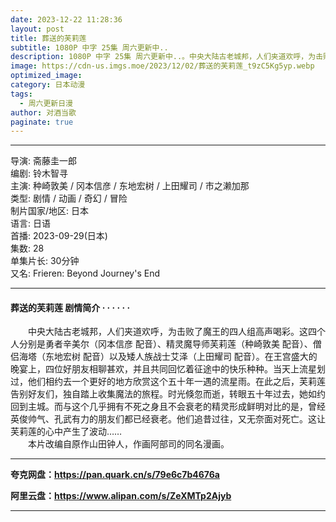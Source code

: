 ```yaml
---
date: 2023-12-22 11:28:36
layout: post
title: 葬送的芙莉莲
subtitle: 1080P 中字 25集 周六更新中..
description: 1080P 中字 25集 周六更新中..。中央大陆古老城邦，人们夹道欢呼，为击败了魔王的四人组高声喝彩。这四个人分别是勇者辛美尔、精灵魔导师芙莉莲、僧侣海塔以及矮人族战士艾泽。在王宫盛大的晚宴上，四位好朋友相聊甚欢...
image: https://cdn-us.imgs.moe/2023/12/02/葬送的芙莉莲_t9zC5Kg5yp.webp
optimized_image: 
category: 日本动漫
tags:
  - 周六更新日漫
author: 对酒当歌
paginate: true
---
```



---

导演: 斋藤圭一郎  
编剧: 铃木智寻  
主演: 种崎敦美 / 冈本信彦 / 东地宏树 / 上田耀司 / 市之濑加那  
类型: 剧情 / 动画 / 奇幻 / 冒险  
制片国家/地区: 日本  
语言: 日语  
首播: 2023-09-29(日本)  
集数: 28  
单集片长: 30分钟  
又名: Frieren: Beyond Journey's End  

---

#### 葬送的芙莉莲 剧情简介 · · · · · ·

　　中央大陆古老城邦，人们夹道欢呼，为击败了魔王的四人组高声喝彩。这四个人分别是勇者辛美尔（冈本信彦 配音）、精灵魔导师芙莉莲（种崎敦美 配音）、僧侣海塔（东地宏树 配音）以及矮人族战士艾泽（上田耀司 配音）。在王宫盛大的晚宴上，四位好朋友相聊甚欢，并且共同回忆着征途中的快乐种种。当天上流星划过，他们相约去一个更好的地方欣赏这个五十年一遇的流星雨。在此之后，芙莉莲告别好友们，独自踏上收集魔法的旅程。时光倏忽而逝，转眼五十年过去，她如约回到主城。而与这个几乎拥有不死之身且不会衰老的精灵形成鲜明对比的是，曾经英俊帅气、孔武有力的朋友们都已经衰老。他们追昔过往，又无奈面对死亡。这让芙莉莲的心中产生了波动……  
　　本片改编自原作山田钟人，作画阿部司的同名漫画。

---

**夸克网盘：<https://pan.quark.cn/s/79e6c7b4676a>**

**阿里云盘：<https://www.alipan.com/s/ZeXMTp2Ajyb>**

---
